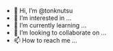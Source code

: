 - 👋 Hi, I’m @tonknutsu
- 👀 I’m interested in ...
- 🌱 I’m currently learning ...
- 💞️ I’m looking to collaborate on ...
- 📫 How to reach me ...

<!---
tonknutsu/tonknutsu is a ✨ special ✨ repository because its `README.md` (this file) appears on your GitHub profile.
You can click the Preview link to take a look at your changes.
--->
